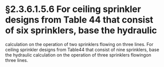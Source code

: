 # §2.3.6.1.5.6 For ceiling sprinkler designs from Table 44 that consist of six sprinklers, base the hydraulic



calculation on the operation of two sprinklers flowing on three lines. For ceiling sprinkler designs from Table44 that consist of nine sprinklers, base the hydraulic calculation on the operation of three sprinklers flowingon three lines.